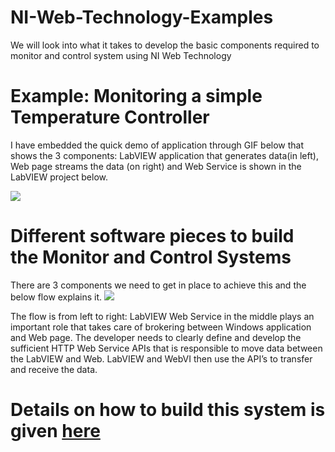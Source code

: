 # NI-Web-Technology-Examples
We will look into what it takes to develop the basic components required to monitor and control system using NI Web Technology

# Example: Monitoring a simple Temperature Controller
I have embedded the quick demo of application through GIF below that shows the 3 components: LabVIEW application that generates data(in left), Web page streams the data (on right) and Web Service is shown in the LabVIEW project below.

![](https://boringengineer.com/wp-content/uploads/2018/07/Monitor-Temperature-Controller.gif)

# Different software pieces to build the Monitor and Control Systems
There are 3 components we need to get in place to achieve this and the below flow explains it.
![](https://boringengineer.com/wp-content/uploads/2018/07/Monitoring-Windows-Application.png)

The flow is from left to right: LabVIEW Web Service in the middle plays an important role that takes care of brokering between Windows application and Web page. The developer needs to clearly define and develop the sufficient HTTP Web Service APIs that is responsible to move data between the LabVIEW and Web. LabVIEW and WebVI then use the API’s to transfer and receive the data.

# Details on how to build this system is given [here](https://boringengineer.com/2018/07/29/ni-web-technology-monitor-and-control-systems/)
